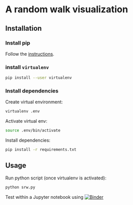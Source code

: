 # A random walk visualization

## Installation

### Install pip

Follow the [instructions](https://pip.pypa.io/en/stable/installing/).

### install `virtualenv`

```bash
pip install --user virtualenv
```

### Install dependencies

Create virtual environment:

```bash
virtualenv .env
```

Activate virtual env:

```bash
source .env/bin/activate
```

Install dependencies:

```bash
pip install -r requirements.txt
```

## Usage

Run python script (once virtualenv is activated):

```bash
python srw.py
```

Test within a Jupyter notebook using 
[![Binder](https://mybinder.org/badge_logo.svg)](https://mybinder.org/v2/git/https%3A%2F%2Fgitlab.math.unistra.fr%2Frandom-walk%2Fsrw/master?filepath=srw.ipynb)
